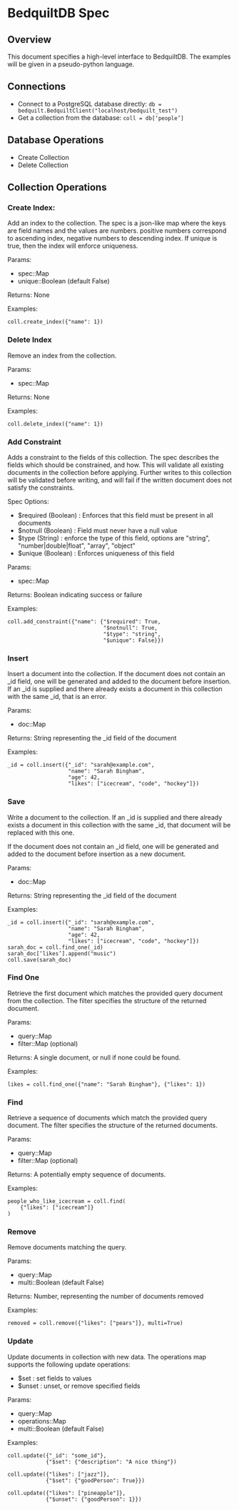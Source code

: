# BedquiltDB Spec

## Overview

This document specifies a high-level interface to BedquiltDB. The examples will be given in a pseudo-python language.


## Connections

- Connect to a PostgreSQL database directly:
`db = bedquilt.BedquiltClient("localhost/bedquilt_test")`
- Get a collection from the database:
`coll = db[‘people’]`


## Database Operations

- Create Collection
- Delete Collection


## Collection Operations

### Create Index:

Add an index to the collection.
The spec is a json-like map where the keys are field names and the values are numbers. positive numbers correspond to ascending index, negative numbers to descending index. If unique is true, then the index will enforce uniqueness.

Params:
- spec::Map
- unique::Boolean (default False)

Returns: None

Examples:
```
coll.create_index({"name": 1})
```

### Delete Index

Remove an index from the collection.

Params:
- spec::Map

Returns: None

Examples:
```
coll.delete_index({"name": 1})
```

### Add Constraint

Adds a constraint to the fields of this collection.
The spec describes the fields which should be constrained, and how. This will validate all existing documents in the collection before applying. Further writes to this collection will be validated before writing, and will fail if the written document does not satisfy the constraints.

Spec Options:
- $required (Boolean) : Enforces that this field must be present in all documents
- $notnull (Boolean) : Field must never have a null value
- $type (String) : enforce the type of this field, options are "string", "number|double|float",  "array", "object"
- $unique (Boolean) : Enforces uniqueness of this field

Params:
- spec::Map

Returns: Boolean indicating success or failure

Examples:
```
coll.add_constraint({"name": {"$required": True,
                              "$notnull": True,
                              "$type": "string",
                              "$unique": False}})
```


### Insert

Insert a document into the collection. If the document does not contain an _id field, one will be generated and added to the document before insertion. If an _id is supplied and there already exists a document in this collection with the same _id, that is an error.

Params:
- doc::Map

Returns: String representing the _id field of the document

Examples:
```
_id = coll.insert({"_id": "sarah@example.com",
                   "name": "Sarah Bingham",
                   "age": 42,
                   "likes": ["icecream", "code", "hockey"]})
```


### Save

Write a document to the collection.
If an _id is supplied and there already exists a document in this collection with the same _id, that document will be replaced with this one.

If the document does not contain an _id field, one will be generated and added to the document before insertion as a new document.

Params:
- doc::Map

Returns: String representing the _id field of the document

Examples:
```
_id = coll.insert({"_id": "sarah@example.com",
                   "name": "Sarah Bingham",
                   "age": 42,
                   "likes": ["icecream", "code", "hockey"]})
sarah_doc = coll.find_one(_id)
sarah_doc[‘likes’].append("music")
coll.save(sarah_doc)
```


### Find One

Retrieve the first document which matches the provided query document from the collection. The filter specifies the structure of the returned document.

Params:
- query::Map
- filter::Map (optional)

Returns: A single document, or null if none could be found.

Examples:
```
likes = coll.find_one({"name": "Sarah Bingham"}, {"likes": 1})
```

### Find

Retrieve a sequence of documents which match the provided query document. The filter specifies the structure of the returned documents.

Params:
- query::Map
- filter::Map (optional)

Returns: A potentially empty sequence of documents.

Examples:
```
people_who_like_icecream = coll.find(
    {"likes": ["icecream"]}
)
```

### Remove

Remove documents matching the query.

Params:
- query::Map
- multi::Boolean (default False)

Returns: Number, representing the number of documents removed

Examples:
```
removed = coll.remove({"likes": ["pears"]}, multi=True)
```

### Update

Update documents in collection with new data.
The operations map supports the following update operations:
- $set : set fields to values
- $unset : unset, or remove specified fields

Params:
- query::Map
- operations::Map
- multi::Boolean (default False)

Examples:
```
coll.update({"_id": "some_id"},
            {"$set": {"description": "A nice thing"})

coll.update({"likes": ["jazz"]},
            {"$set": {"goodPerson": True}})

coll.update({"likes": ["pineapple"]},
            {"$unset": {"goodPerson": 1}})
```
